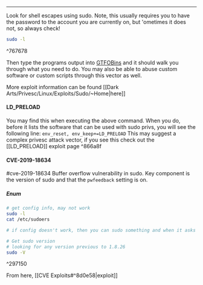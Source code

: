 -- -
Look for shell escapes using sudo. Note, this usually requires you to have the password to the account you are currently on, but 'ometimes it does not, so always check!
```bash
sudo -l
```

^767678

Then type the programs output into [GTFOBins](https://gtfobins.github.io) and it should walk you through what you need to do. You may also be able to abuse custom software or custom scripts through this vector as well. 

More exploit information can be found [[Dark Arts/Privesc/Linux/Exploits/Sudo/~Home|here]]

#### LD_PRELOAD
You may find this when executing the above command. When you do, before it lists the software that can be used with sudo privs, you will see the following line:
`env_reset, env_keep+=LD_PRELOAD`
This may suggest a complex privesc attack vector, if you see this check out the [[LD_PRELOAD]] exploit page ^866a8f

#### CVE-2019-18634
#cve-2019-18634
Buffer overflow vulnerability in sudo. Key component is the version of sudo and that the `pwfeedback` setting is on. 
##### Enum
```bash
# get config info, may not work
sudo -l
cat /etc/sudoers

# if config doesn't work, then you can sudo something and when it asks for the password, you type some random shit in. If you see the asterisks, then the pwfeedback setting is on!

# Get sudo version
# looking for any version previous to 1.8.26
sudo -V
```

^297150

From here, [[CVE Exploits#^8d0e58|exploit]]